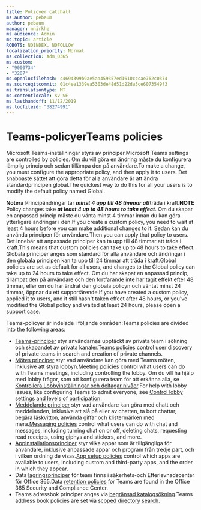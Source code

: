 ```yaml
---
title: Policyer catchall
ms.author: pebaum
author: pebaum
manager: mnirkhe
ms.audience: Admin
ms.topic: article
ROBOTS: NOINDEX, NOFOLLOW
localization_priority: Normal
ms.collection: Adm_O365
ms.custom:
- "9000734"
- "3207"
ms.openlocfilehash: c4694399b9ae5aa459357ed1610cccae762c0374
ms.sourcegitcommit: 01c4ee1339ea5303de48d51d22da5ce6073549f3
ms.translationtype: MT
ms.contentlocale: sv-SE
ms.lasthandoff: 11/12/2019
ms.locfileid: "38274991"
---
```

# <a name="teams-policies"></a><span data-ttu-id="0ae96-102">Teams-policyer</span><span class="sxs-lookup"><span data-stu-id="0ae96-102">Teams policies</span></span>

<span data-ttu-id="0ae96-103">Microsoft Teams-inställningar styrs av principer.</span><span class="sxs-lookup"><span data-stu-id="0ae96-103">Microsoft Teams settings are controlled by policies.</span></span> <span data-ttu-id="0ae96-104">Om du vill göra en ändring måste du konfigurera lämplig princip och sedan tillämpa den på användare.</span><span class="sxs-lookup"><span data-stu-id="0ae96-104">To make a change, you must configure the appropriate policy, and then apply it to users.</span></span> <span data-ttu-id="0ae96-105">Det snabbaste sättet att göra detta för alla användare är att ändra standardprincipen global.</span><span class="sxs-lookup"><span data-stu-id="0ae96-105">The quickest way to do this for all your users is to modify the default policy named Global.</span></span> 

<span data-ttu-id="0ae96-106">**Notera** Principändringar tar ***minst 4 upp till 48 timmar att***träda i kraft.</span><span class="sxs-lookup"><span data-stu-id="0ae96-106">**NOTE** Policy changes take ***at least 4 up to 48 hours to take effect***.</span></span> <span data-ttu-id="0ae96-107">Om du skapar en anpassad princip måste du vänta minst 4 timmar innan du kan göra ytterligare ändringar i den.</span><span class="sxs-lookup"><span data-stu-id="0ae96-107">If you create a custom policy, you need to wait at least 4 hours before you can make additional changes to it.</span></span> <span data-ttu-id="0ae96-108">Sedan kan du använda principen för användare.</span><span class="sxs-lookup"><span data-stu-id="0ae96-108">Then you can apply that policy to users.</span></span> <span data-ttu-id="0ae96-109">Det innebär att anpassade principer kan ta upp till 48 timmar att träda i kraft.</span><span class="sxs-lookup"><span data-stu-id="0ae96-109">This means that custom policies can take up to 48 hours to take effect.</span></span> <span data-ttu-id="0ae96-110">Globala principer anges som standard för alla användare och ändringar i den globala principen kan ta upp till 24 timmar att träda i kraft.</span><span class="sxs-lookup"><span data-stu-id="0ae96-110">Global policies are set as default for all users, and changes to the Global policy can take up to 24 hours to take effect.</span></span> <span data-ttu-id="0ae96-111">Om du har skapat en anpassad princip, tillämpat den på användare och den fortfarande inte har tagit effekt efter 48 timmar, eller om du har ändrat den globala policyn och väntat minst 24 timmar, öppnar du ett supportärende.</span><span class="sxs-lookup"><span data-stu-id="0ae96-111">If you have created a custom policy, applied it to users, and it still hasn't taken effect after 48 hours, or you've modified the Global policy and waited at least 24 hours, please open a support case.</span></span>

<span data-ttu-id="0ae96-112">Teams-policyer är indelade i följande områden:</span><span class="sxs-lookup"><span data-stu-id="0ae96-112">Teams policies are divided into the following areas:</span></span>

- <span data-ttu-id="0ae96-113">[Teams-principer](https://docs.microsoft.com/MicrosoftTeams/teams-policies) styr användarnas upptäckt av privata team i sökning och skapandet av privata kanaler.</span><span class="sxs-lookup"><span data-stu-id="0ae96-113">[Teams policies](https://docs.microsoft.com/MicrosoftTeams/teams-policies) control user discovery of private teams in search and creation of private channels.</span></span>  
- <span data-ttu-id="0ae96-114">[Mötes principer](https://docs.microsoft.com/microsoftteams/meeting-policies-in-teams) styr vad användare kan göra med Teams möten, inklusive att styra lobbyn.</span><span class="sxs-lookup"><span data-stu-id="0ae96-114">[Meeting policies](https://docs.microsoft.com/microsoftteams/meeting-policies-in-teams) control what users can do with Teams meetings, including controlling the lobby.</span></span> <span data-ttu-id="0ae96-115">Om du vill ha hjälp med lobby frågor, som att konfigurera team för att erkänna alla, se [Kontrollera Lobbyinställningar och deltagar nivåer](https://docs.microsoft.com/en-us/alchemyinsights/bypass-lobby).</span><span class="sxs-lookup"><span data-stu-id="0ae96-115">For help with lobby issues, like configuring Teams to admit everyone, see [Control lobby settings and levels of participation](https://docs.microsoft.com/en-us/alchemyinsights/bypass-lobby).</span></span>
- <span data-ttu-id="0ae96-116">[Meddelande principer](https://docs.microsoft.com/microsoftteams/messaging-policies-in-teams) styr vad användare kan göra med chatt och meddelanden, inklusive att slå på eller av chatten, ta bort chattar, begära läskvitton, använda giffar och klistermärken med mera.</span><span class="sxs-lookup"><span data-stu-id="0ae96-116">[Messaging policies](https://docs.microsoft.com/microsoftteams/messaging-policies-in-teams) control what users can do with chat and messages, including turning chat on or off, deleting chats, requesting read receipts, using giphys and stickers, and more.</span></span>
- <span data-ttu-id="0ae96-117">[Appinstallationsprinciper](https://docs.microsoft.com/MicrosoftTeams/teams-app-setup-policies) styr vilka appar som är tillgängliga för användare, inklusive anpassade appar och program från tredje part, och i vilken ordning de visas.</span><span class="sxs-lookup"><span data-stu-id="0ae96-117">[App setup policies](https://docs.microsoft.com/MicrosoftTeams/teams-app-setup-policies) control which apps are available to users, including custom and third-party apps, and the order in which they appear.</span></span>  
- <span data-ttu-id="0ae96-118">Data [lagringsprinciper](https://docs.microsoft.com/microsoftteams/retention-policies) för team finns i säkerhets-och Efterlevnadscenter för Office 365.</span><span class="sxs-lookup"><span data-stu-id="0ae96-118">Data [retention policies](https://docs.microsoft.com/microsoftteams/retention-policies) for Teams are found in the Office 365 Security and Compliance Center.</span></span>
- <span data-ttu-id="0ae96-119">Teams adressbok principer anges via [begränsad katalogsökning](https://docs.microsoft.com/MicrosoftTeams/teams-scoped-directory-search).</span><span class="sxs-lookup"><span data-stu-id="0ae96-119">Teams address book policies are set via [scoped directory search](https://docs.microsoft.com/MicrosoftTeams/teams-scoped-directory-search).</span></span>